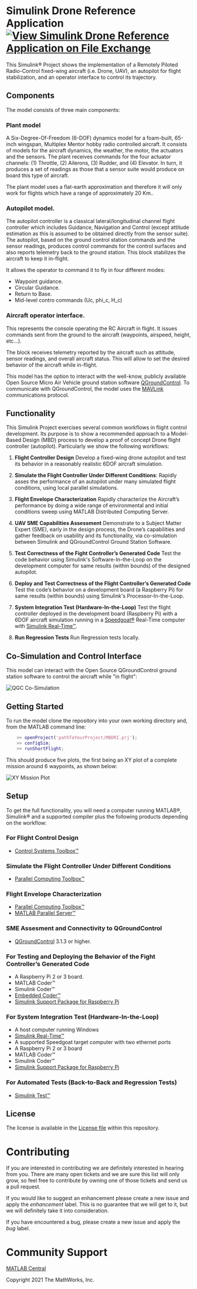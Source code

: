 # Simulink Drone Reference Application [![View Simulink Drone Reference Application on File Exchange](https://www.mathworks.com/matlabcentral/images/matlab-file-exchange.svg)](https://www.mathworks.com/matlabcentral/fileexchange/104015-simulink-drone-reference-application)

This Simulink® Project shows the implementation of a Remotely Piloted Radio-Control fixed-wing aircraft (i.e. Drone, UAV), an autopilot for flight stabilization, and an operator interface to control its trajectory. 

## Components

The model consists of three main components:

### Plant model

A Six-Degree-Of-Freedom (6-DOF) dynamics model for a foam-built, 65-inch wingspan, Multiplex Mentor hobby radio controlled aircraft. It consists of models for the aircraft dynamics, the weather, the motor, the actuators and the sensors. The plant receives commands for the four actuator channels: (1) Throttle, (2) Ailerons, (3) Rudder, and (4) Elevator. In turn, it produces a set of readings as those that a sensor suite would produce on board this type of aircraft.

The plant model uses a flat-earth approximation and therefore it will only work for flights which have a range of approximately 20 Km..

### Autopilot model.

The autopilot controller is a classical lateral/longitudinal channel flight controller which includes Guidance, Navigation and Control (except attitude estimation as this is assumed to be obtained directly from the sensor suite). The autopilot, based on the ground control station commands and the sensor readings, produces control commands for the control surfaces and also reports telemetry back to the ground station. This block stabilizes the aircraft to keep it in-flight.

It allows the operator to command it to fly in four different modes:

- Waypoint guidance.
- Circular Guidance.
- Return to Base.
- Mid-level contro commands (Uc, phi_c, H_c)

### Aircraft operator interface.

This represents the console operating the RC Aircraft in flight. It issues commands sent from the ground to the aircraft (waypoints, airspeed, height, etc...).

The block receives telemetry reported by the aircraft such as attitude, sensor readings, and overall aircraft status. This will allow to set the desired behavior of the aircraft while in-flight.

This model has the option to interact with the well-know, publicly available Open Source Micro Air Vehicle ground station software [QGroundControl](http://qgroundcontrol.com/). To communicate with QGroundControl, the model uses the [MAVLink](https://mavlink.io/) communications protocol.

## Functionality

This Simulink Project exercises several common workflows in flight control development. Its purpose is to show a recommended approach to a Model-Based Design (MBD) process to develop a proof of concept Drone flight controller (autopilot). Particularly we show the following workflows:

1. **Flight Controller Design** Develop a fixed-wing drone autopilot and test its behavior in a reasonably realistic 6DOF aircraft simulation.

2. **Simulate the Flight Controller Under Different Conditions**: Rapidly asses the performance of an autopilot under many simulated flight conditions, using local parallel simulations.

3. **Flight Envelope Characterization** Rapidly characterize the Aircraft’s performance by doing a wide range of environmental and initial conditions sweep using MATLAB Distributed Computing Server.

4. **UAV SME Capabilities Assessment** Demonstrate to a Subject Matter Expert (SME), early in the design process, the Drone’s capabilities and gather feedback on usability and its functionality, via co-simulation between Simulink and QGroundControl Ground Station Software.

5. **Test Correctness of the Fight Controller’s Generated Code** Test the code behavior using Simulink's Software-In-the-Loop on the development computer for same results (within bounds) of the designed autopilot.

6. **Deploy and Test Correctness of the Flight Controller’s Generated Code** Test the code’s behavior on a development board (a Raspberry Pi) for same results (within bounds) using Simulink's Processor-In-the-Loop.

7. **System Integration Test (Hardware-In-the-Loop)** Test the flight controller deployed in the development board (Raspberry Pi) with a 6DOF aircraft simulation running in a [Speedgoat®](https://www.speedgoat.com/) Real-Time computer with [Simulink Real-Time™](http://www.mathworks.com/products/simulink-real-time.html).

8. **Run Regression Tests** Run Regression tests locally.

## Co-Simulation and Control Interface
This model can interact with the Open Source QGroundControl ground station software to control the aircraft while "in flight":

![QGC Co-Simulation](./documentation/images/cosim_overview.png)

## Getting Started

To run the model clone the repository into your own working directory and, from the MATLAB command line:

```matlab
    >> openProject('pathToYourProject/MBDRI.prj');
    >> configSim;
    >> runShortFlight;
```
This should produce five plots, the first being an XY plot of a complete mission around 6 waypoints, as shown below:

![XY Mission Plot](./documentation/images/runShortFlight_xyPlot.png)

## Setup

To get the full functionality, you will need a computer running MATLAB®, Simulink® and a supported compiler plus the following products depending on the workflow:

### For Flight Control Design

- [Control Systems Toolbox™](https://www.mathworks.com/products/control.html)

### Simulate the Flight Controller Under Different Conditions

- [Parallel Computing Toolbox™](https://www.mathworks.com/products/parallel-computing.html)

### Flight Envelope Characterization

- [Parallel Computing Toolbox™](https://www.mathworks.com/products/parallel-computing.html)
- [MATLAB Parallel Server™](https://www.mathworks.com/products/matlab-parallel-server.html)

### SME Assesment and Connectivity to QGroundControl

- [QGroundControl](http://qgroundcontrol.com/) 3.1.3 or higher.

### For Testing and Deploying the Behavior of the Fight Controller’s Generated Code

- A Raspberry Pi 2 or 3 board.
- MATLAB Coder™
- Simulink Coder™
- [Embedded Coder™](https://www.mathworks.com/products/embedded-coder.html)
- [Simulink Support Package for Raspberry Pi](https://www.mathworks.com/help/supportpkg/raspberrypi/)

### For System Integration Test (Hardware-In-the-Loop)

- A host computer running Windows
- [Simulink Real-Time™](http://www.mathworks.com/products/simulink-real-time.html)
- A supported Speedgoat target computer with two ethernet ports
- A Raspberry Pi 2 or 3 board
- MATLAB Coder™
- Simulink Coder™
- [Simulink Support Package for Raspberry Pi](https://www.mathworks.com/help/supportpkg/raspberrypi/)

### For Automated Tests (Back-to-Back and Regression Tests)

- [Simulink Test™](https://www.mathworks.com/products/simulink-test.html)

## License
The license is available in the [License file](license.txt) within this repository.

# Contributing

If you are interested in contributing we are definitely interested in hearing from you. There are many open tickets and we are sure this list will only grow, so feel free to contribute by owning one of those tickets and send us a pull request.

If you would like to suggest an enhancement please create a new issue and apply the _enhancement_ label. This is no guarantee that we will get to it, but we will definitely take it into consideration. 

If you have encountered a bug, please create a new issue and apply the _bug_ label.

# Community Support
[MATLAB Central](https://www.mathworks.com/matlabcentral)

Copyright 2021 The MathWorks, Inc.
